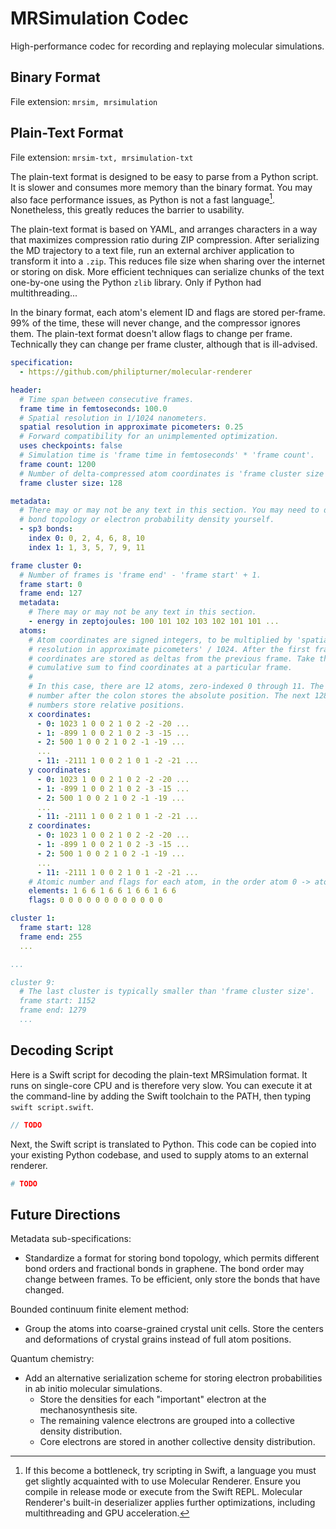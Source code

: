 # MRSimulation Codec

High-performance codec for recording and replaying molecular simulations.

## Binary Format

File extension: `mrsim, mrsimulation`

## Plain-Text Format

File extension: `mrsim-txt, mrsimulation-txt`

The plain-text format is designed to be easy to parse from a Python script. It is slower and consumes more memory than the binary format. You may also face performance issues, as Python is not a fast language[^1]. Nonetheless, this greatly reduces the barrier to usability.

The plain-text format is based on YAML, and arranges characters in a way that maximizes compression ratio during ZIP compression. After serializing the MD trajectory to a text file, run an external archiver application to transform it into a `.zip`. This reduces file size when sharing over the internet or storing on disk. More efficient techniques can serialize chunks of the text one-by-one using the Python `zlib` library. Only if Python had multithreading...

In the binary format, each atom's element ID and flags are stored per-frame. 99% of the time, these will never change, and the compressor ignores them. The plain-text format doesn't allow flags to change per frame. Technically they can change per frame cluster, although that is ill-advised.

```yml
specification:
  - https://github.com/philipturner/molecular-renderer 

header:
  # Time span between consecutive frames.
  frame time in femtoseconds: 100.0
  # Spatial resolution in 1/1024 nanometers.
  spatial resolution in approximate picometers: 0.25
  # Forward compatibility for an unimplemented optimization.
  uses checkpoints: false
  # Simulation time is 'frame time in femtoseconds' * 'frame count'.
  frame count: 1200
  # Number of delta-compressed atom coordinates is 'frame cluster size' - 1.
  frame cluster size: 128

metadata:
  # There may or may not be any text in this section. You may need to detect
  # bond topology or electron probability density yourself.
  - sp3 bonds:
    index 0: 0, 2, 4, 6, 8, 10
    index 1: 1, 3, 5, 7, 9, 11

frame cluster 0:
  # Number of frames is 'frame end' - 'frame start' + 1.
  frame start: 0
  frame end: 127
  metadata:
    # There may or may not be any text in this section.
    - energy in zeptojoules: 100 101 102 103 102 101 101 ...
  atoms:
    # Atom coordinates are signed integers, to be multiplied by 'spatial
    # resolution in approximate picometers' / 1024. After the first frame,
    # coordinates are stored as deltas from the previous frame. Take the
    # cumulative sum to find coordinates at a particular frame.
    #
    # In this case, there are 12 atoms, zero-indexed 0 through 11. The first
    # number after the colon stores the absolute position. The next 128 - 1
    # numbers store relative positions.
    x coordinates:
      - 0: 1023 1 0 0 2 1 0 2 -2 -20 ...
      - 1: -899 1 0 0 2 1 0 2 -3 -15 ...
      - 2: 500 1 0 0 2 1 0 2 -1 -19 ...
      ...
      - 11: -2111 1 0 0 2 1 0 1 -2 -21 ...
    y coordinates:
      - 0: 1023 1 0 0 2 1 0 2 -2 -20 ...
      - 1: -899 1 0 0 2 1 0 2 -3 -15 ...
      - 2: 500 1 0 0 2 1 0 2 -1 -19 ...
      ...
      - 11: -2111 1 0 0 2 1 0 1 -2 -21 ...
    z coordinates:
      - 0: 1023 1 0 0 2 1 0 2 -2 -20 ...
      - 1: -899 1 0 0 2 1 0 2 -3 -15 ...
      - 2: 500 1 0 0 2 1 0 2 -1 -19 ...
      ...
      - 11: -2111 1 0 0 2 1 0 1 -2 -21 ...
    # Atomic number and flags for each atom, in the order atom 0 -> atom 11.
    elements: 1 6 6 1 6 6 1 6 6 1 6 6
    flags: 0 0 0 0 0 0 0 0 0 0 0 0

cluster 1:
  frame start: 128
  frame end: 255
  ...

...

cluster 9:
  # The last cluster is typically smaller than 'frame cluster size'.
  frame start: 1152
  frame end: 1279
  ...
```

## Decoding Script

Here is a Swift script for decoding the plain-text MRSimulation format. It runs on single-core CPU and is therefore very slow. You can execute it at the command-line by adding the Swift toolchain to the PATH, then typing `swift script.swift`.

```swift
// TODO
```

Next, the Swift script is translated to Python. This code can be copied into your existing Python codebase, and used to supply atoms to an external renderer.

```python
# TODO
```

## Future Directions

Metadata sub-specifications:
- Standardize a format for storing bond topology, which permits different bond orders and fractional bonds in graphene. The bond order may change between frames. To be efficient, only store the bonds that have changed.

Bounded continuum finite element method:
- Group the atoms into coarse-grained crystal unit cells. Store the centers and deformations of crystal grains instead of full atom positions.

Quantum chemistry:
- Add an alternative serialization scheme for storing electron probabilities in ab initio molecular simulations.
  - Store the densities for each "important" electron at the mechanosynthesis site.
  - The remaining valence electrons are grouped into a collective density distribution.
  - Core electrons are stored in another collective density distribution.

[^1]: If this become a bottleneck, try scripting in Swift, a language you must get slightly acquainted with to use Molecular Renderer. Ensure you compile in release mode or execute from the Swift REPL. Molecular Renderer's built-in deserializer applies further optimizations, including multithreading and GPU acceleration.
